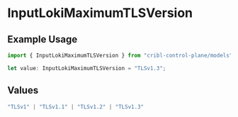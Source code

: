 # InputLokiMaximumTLSVersion

## Example Usage

```typescript
import { InputLokiMaximumTLSVersion } from "cribl-control-plane/models";

let value: InputLokiMaximumTLSVersion = "TLSv1.3";
```

## Values

```typescript
"TLSv1" | "TLSv1.1" | "TLSv1.2" | "TLSv1.3"
```
